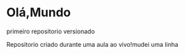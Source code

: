 # Olá,Mundo
 primeiro repositorio versionado

Repositorio criado durante uma aula ao vivo!mudei uma linha
